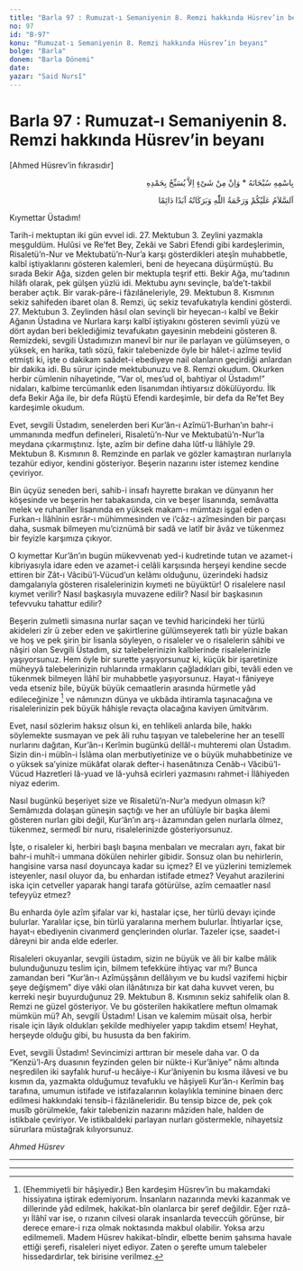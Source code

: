```yaml
---
title: "Barla 97 : Rumuzat-ı Semaniyenin 8. Remzi hakkında Hüsrev’in beyanı"
no: 97
id: "B-97"
konu: "Rumuzat-ı Semaniyenin 8. Remzi hakkında Hüsrev’in beyanı"
bolge: "Barla"
donem: "Barla Dönemi"
date: 
yazar: "Said Nursî"
---
```


# Barla 97 : Rumuzat-ı Semaniyenin 8. Remzi hakkında Hüsrev’in beyanı

<p class="takdim">[Ahmed Hüsrev’in fıkrasıdır]</p>

<p class="arabic" dir="rtl" title="Meal: “Subhân Allah’ın adıyla” * “Hiçbir şey yoktur ki O'nu hamd ile tesbih etmesin” [İsrâ 17:44]">بِاسْمِهِ سُبْحَانَهُ * وَاِنْ مِنْ شَىْءٍ اِلاَّ يُسَبِّحُ بِحَمْدِهِ</p>

<p class="arabic" dir="rtl" title="Meal: “Allah’ın selâmı, rahmeti ve bereketleri, ebedî ve dâimî olarak üzerinize olsun.”">اَلسَّلاَمُ عَلَيْكُمْ وَرَحْمَةُ اللّٰهِ وَبَرَكَاتُهُ اَبَدًا دَائِمًا</p>

Kıymettar Üstadım!

Tarih-i mektuptan iki gün evvel idi. 27. Mektubun 3. Zeylini yazmakla meşguldüm. Hulûsi ve Re’fet Bey, Zekâi ve Sabri Efendi gibi kardeşlerimin, Risaletü’n-Nur ve Mektubatü’n-Nur’a karşı gösterdikleri ateşîn muhabbetle, kalbî iştiyaklarını gösteren kalemleri, beni de heyecana düşürmüştü. Bu sırada Bekir Ağa, sizden gelen bir mektupla teşrif etti. Bekir Ağa, mu’tadının hilâfı olarak, pek gülşen yüzlü idi. Mektubu aynı sevinçle, ba’de’t-takbil beraber açtık. Bir varak-pâre-i fâzılâneleriyle, 29. Mektubun 8. Kısmının sekiz sahifeden ibaret olan 8. Remzi, üç sekiz tevafukatıyla kendini gösterdi. 27. Mektubun 3. Zeylinden hâsıl olan sevinçli bir heyecan-ı kalbî ve Bekir Ağanın Üstadına ve Nurlara karşı kalbî iştiyakını gösteren sevimli yüzü ve dört aydan beri beklediğimiz tevafukatın gayesinin mebdeini gösteren 8. Remizdeki, sevgili Üstadımızın manevî bir nur ile parlayan ve gülümseyen, o yüksek, en harika, tatlı sözü, fakir talebenizde öyle bir hâlet-i azîme tevlid etmişti ki, işte o dakikam saâdet-i ebediyeye nail olanların geçirdiği anlardan bir dakika idi. Bu sürur içinde mektubunuzu ve 8. Remzi okudum. Okurken herbir cümlenin nihayetinde, “Var ol, mes’ud ol, bahtiyar ol Üstadım!” nidaları, kalbime tercümanlık eden lisanımdan ihtiyarsız dökülüyordu. İlk defa Bekir Ağa ile, bir defa Rüştü Efendi kardeşimle, bir defa da Re’fet Bey kardeşimle okudum.

Evet, sevgili Üstadım, senelerden beri Kur’ân-ı Azîmü’l-Burhan’ın bahr-i ummanında medfun defineleri, Risaletü’n-Nur ve Mektubatü’n-Nur’la meydana çıkarmıştınız. İşte, azîm bir define daha lûtf-u İlâhîyle 29. Mektubun 8. Kısmının 8. Remzinde en parlak ve gözler kamaştıran nurlarıyla tezahür ediyor, kendini gösteriyor. Beşerin nazarını ister istemez kendine çeviriyor.

Bin üçyüz seneden beri, sahib-i insafı hayrette bırakan ve dünyanın her köşesinde ve beşerin her tabakasında, cin ve beşer lisanında, semâvatta melek ve ruhanîler lisanında en yüksek makam-ı mümtazı işgal eden o Furkan-ı İlâhînin esrâr-ı mühimmesinden ve i’câz-ı azîmesinden bir parçası daha, susmak bilmeyen mu’ciznümâ bir sadâ ve latîf bir âvâz ve tükenmez bir feyizle karşımıza çıkıyor.

O kıymettar Kur’ân’ın bugün mükevvenatı yed-i kudretinde tutan ve azamet-i kibriyasıyla idare eden ve azamet-i celâli karşısında herşeyi kendine secde ettiren bir Zât-ı Vâcibü’l-Vücud’un kelâmı olduğunu, üzerindeki hadsiz damgalarıyla gösteren risalelerinizin kıymeti ne büyüktür! O risalelere nasıl kıymet verilir? Nasıl başkasıyla muvazene edilir? Nasıl bir başkasının tefevvuku tahattur edilir?

Beşerin zulmetli simasına nurlar saçan ve tevhid haricindeki her türlü akideleri zîr ü zeber eden ve şakirtlerine gülümseyerek tatlı bir yüzle bakan ve hoş ve pek şirin bir lisanla söyleyen, o risaleler ve o risalelerin sâhibi ve nâşiri olan Sevgili Üstadım, siz talebelerinizin kalblerinde risalelerinizle yaşıyorsunuz. Hem öyle bir surette yaşıyorsunuz ki, küçük bir işaretinize müheyyâ talebelerinizin ruhlarında ırmakların çağladıkları gibi, tevâli eden ve tükenmek bilmeyen İlâhî bir muhabbetle yaşıyorsunuz. Hayat-ı fâniyeye veda etseniz bile, büyük büyük cemaatlerin arasında hürmetle yâd edileceğinize [^1] ve nâmınızın dünya ve ukbâda ihtiramla taşınacağına ve risalelerinizin pek büyük hâhişle revaçta olacağına kaviyen ümitvârım.

Evet, nasıl sözlerim haksız olsun ki, en tehlikeli anlarda bile, hakkı söylemekte susmayan ve pek âli ruhu taşıyan ve talebelerine her an tesellî nurlarını dağıtan, Kur’ân-ı Kerîmin bugünkü dellâl-ı muhteremi olan Üstadım. Sizin din-i mübîn-i İslâma olan merbutiyetinize ve o büyük muhabbetinize ve o yüksek sa’yinize mükâfat olarak defter-i hasenâtınıza Cenâb-ı Vâcibü’l-Vücud Hazretleri lâ-yuad ve lâ-yuhsâ ecirleri yazmasını rahmet-i İlâhiyeden niyaz ederim.

Nasıl bugünkü beşeriyet size ve Risaletü’n-Nur’a medyun olmasın ki? Semâmızda dolaşan güneşin saçtığı ve her an ufûlüyle bir başka âlemi gösteren nurları gibi değil, Kur’ân’ın arş-ı âzamından gelen nurlarla ölmez, tükenmez, sermedî bir nuru, risalelerinizde gösteriyorsunuz.

İşte, o risaleler ki, herbiri başlı başına menbaları ve mecraları ayrı, fakat bir bahr-i muhît-i ummana dökülen nehirler gibidir. Sonsuz olan bu nehirlerin, hangisine varsa nasıl doyuncaya kadar su içmez? El ve yüzlerini temizlemek isteyenler, nasıl oluyor da, bu enhardan istifade etmez? Veyahut arazilerini iska için cetveller yaparak hangi tarafa götürülse, azîm cemaatler nasıl tefeyyüz etmez?

Bu enharda öyle azîm şifalar var ki, hastalar içse, her türlü devayı içinde bulurlar. Yaralılar içse, bin türlü yaralarına merhem bulurlar. İhtiyarlar içse, hayat‑ı ebediyenin civanmerd gençlerinden olurlar. Tazeler içse, saadet-i dâreyni bir anda elde ederler.

Risaleleri okuyanlar, sevgili üstadım, sizin ne büyük ve âli bir kalbe mâlik bulunduğunuzu teslim için, bilmem tefekküre ihtiyaç var mı? Bunca zamandan beri “Kur’ân-ı Azîmüşşânın dellâlıyım ve bu kudsî vazifemi hiçbir şeye değişmem” diye vâki olan ilânâtınıza bir kat daha kuvvet veren, bu kerreki neşir buyurduğunuz 29. Mektubun 8. Kısmının sekiz sahifelik olan 8. Remzi ne güzel gösteriyor. Ve bu gösterilen hakikatlere meftun olmamak mümkün mü? Ah, sevgili Üstadım! Lisan ve kalemim müsait olsa, herbir risale için lâyık oldukları şekilde medhiyeler yapıp takdim etsem! Heyhat, herşeyde olduğu gibi, bu hususta da ben fakirim.

Evet, sevgili Üstadım! Sevincimizi arttıran bir mesele daha var. O da “Kenzü’l-Arş duasının feyzinden gelen bir nükte-i Kur’âniye” nâmı altında neşredilen iki sayfalık huruf-u hecâiye-i Kur’âniyenin bu kısma ilâvesi ve bu kısmın da, yazmakta olduğumuz tevafuklu ve hâşiyeli Kur’ân-ı Kerîmin baş tarafına, umumun istifade ve istifazalarının kolaylıkla teminine binaen derc edilmesi hakkındaki tensib-i fâzılâneleridir. Bu tensip bizce de, pek çok musîb görülmekle, fakir talebenizin nazarını mâziden hale, halden de istikbale çeviriyor. Ve istikbaldeki parlayan nurları göstermekle, nihayetsiz sürurlara müstağrak kılıyorsunuz.

*Ahmed Hüsrev*

***

***
[^1]: (Ehemmiyetli bir hâşiyedir.) Ben kardeşim Hüsrev’in bu makamdaki hissiyatına iştirak edemiyorum. İnsanların nazarında mevki kazanmak ve dillerinde yâd edilmek, hakikat-bîn olanlarca bir şeref değildir. Eğer rızâ-yı İlâhî var ise, o rızanın cilvesi olarak insanlarda teveccüh görünse, bir derece emare-i rıza olmak noktasında makbul olabilir. Yoksa arzu edilmemeli. Madem Hüsrev hakikat-bîndir, elbette benim şahsıma havale ettiği şerefi, risaleleri niyet ediyor. Zaten o şerefte umum talebeler hissedardırlar, tek birisine verilmez.
